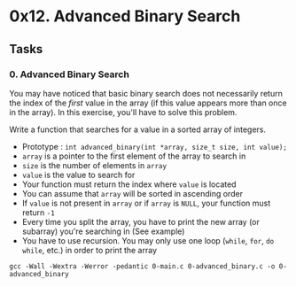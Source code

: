 0x12. Advanced Binary Search
============================

Tasks
-----

### 0\. Advanced Binary Search

You may have noticed that basic binary search does not necessarily return the index of the *first* value in the array (if this value appears more than once in the array). In this exercise, you'll have to solve this problem.

Write a function that searches for a value in a sorted array of integers.

-   Prototype : `int advanced_binary(int *array, size_t size, int value);`
-   `array` is a pointer to the first element of the array to search in
-   `size` is the number of elements in `array`
-   `value` is the value to search for
-   Your function must return the index where `value` is located
-   You can assume that `array` will be sorted in ascending order
-   If `value` is not present in `array` or if `array` is `NULL`, your function must return `-1`
-   Every time you split the array, you have to print the new array (or subarray) you're searching in (See example)
-   You have to use recursion. You may only use one loop (`while`, `for`, `do while`, etc.) in order to print the array

```
gcc -Wall -Wextra -Werror -pedantic 0-main.c 0-advanced_binary.c -o 0-advanced_binary
```
